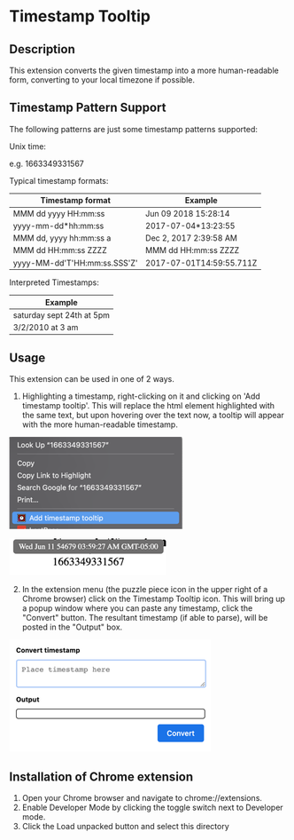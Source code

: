 # Timestamp Tooltip

## Description
This extension converts the given timestamp into a more human-readable form, converting to your local timezone if possible.

## Timestamp Pattern Support
The following patterns are just some timestamp patterns supported:

Unix time:

e.g. 1663349331567

Typical timestamp formats:

| Timestamp format             | Example                   |
|------------------------------|---------------------------|
| MMM dd yyyy HH:mm:ss	        | Jun 09 2018 15:28:14      |
| yyyy-mm-dd*hh:mm:ss          | 2017-07-04*13:23:55       |
| MMM dd, yyyy hh:mm:ss a      | Dec 2, 2017 2:39:58 AM    |
| MMM dd HH:mm:ss ZZZZ         | MMM dd HH:mm:ss ZZZZ      |
| yyyy-MM-dd'T'HH:mm:ss.SSS'Z' | 2017-07-01T14:59:55.711Z  |


Interpreted Timestamps:

| Example|
|---------------------|
|saturday sept 24th at 5pm|
| 3/2/2010 at 3 am|

## Usage
This extension can be used in one of 2 ways.

1. Highlighting a timestamp, right-clicking on it and clicking on 'Add timestamp tooltip'. This will replace the html element highlighted with the same text, but upon hovering over the text now, a tooltip will appear with the more human-readable timestamp.

![img_2.png](readmeImages/img_2.png)

![img_5.png](readmeImages/img_5.png)

2. In the extension menu (the puzzle piece icon in the upper right of a Chrome browser) click on the Timestamp Tooltip icon. This will bring up a popup window where you can paste any timestamp, click the "Convert" button. The resultant timestamp (if able to parse), will be posted in the "Output" box.

![img_4.png](readmeImages/img_4.png)

## Installation of Chrome extension

1. Open your Chrome browser and navigate to chrome://extensions. 
2. Enable Developer Mode by clicking the toggle switch next to Developer mode.
3. Click the Load unpacked button and select this directory
